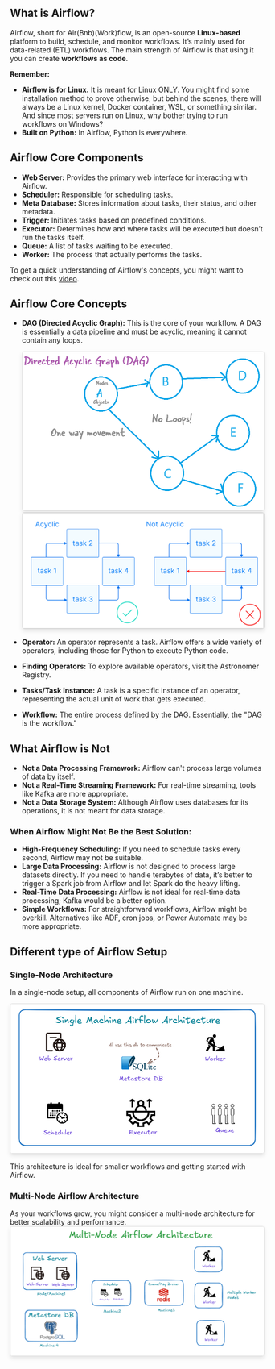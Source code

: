 
## What is Airflow?

Airflow, short for Air(Bnb)(Work)flow, is an open-source **Linux-based** platform to build, schedule, and monitor workflows. It’s mainly used for data-related (ETL) workflows. The main strength of Airflow is that using it you can create **workflows as code**.

**Remember:** 
- **Airflow is for Linux.** It is meant for Linux ONLY. You might find some installation method to prove otherwise, but behind the scenes, there will always be a Linux kernel, Docker container, WSL, or something similar. And since most servers run on Linux, why bother trying to run workflows on Windows? 
- **Built on Python:** In Airflow, Python is everywhere.

## Airflow Core Components

- **Web Server:** Provides the primary web interface for interacting with Airflow.
- **Scheduler:** Responsible for scheduling tasks.
- **Meta Database:** Stores information about tasks, their status, and other metadata.
- **Trigger:** Initiates tasks based on predefined conditions.
- **Executor:** Determines how and where tasks will be executed but doesn’t run the tasks itself.
- **Queue:** A list of tasks waiting to be executed.
- **Worker:** The process that actually performs the tasks.

To get a quick understanding of Airflow's concepts, you might want to check out this [video](https://www.youtube.com/watch?v=lVS6lz5wuH4).

## Airflow Core Concepts

- **DAG (Directed Acyclic Graph):** This is the core of your workflow. A DAG is essentially a data pipeline and must be acyclic, meaning it cannot contain any loops.  

    <img src="images/2024-08-09-21-04-12.png" alt="Description of the image" style="max-width: 100%; height: auto; border: 1px solid #ddd; border-radius: 4px; box-shadow: 0 4px 8px rgba(0, 0, 0, 0.1);">

    <img src="images/2024-08-29-16-40-36.png" alt="Description of the image" style="max-width: 100%; height: auto; border: 1px solid #ddd; border-radius: 4px; box-shadow: 0 4px 8px rgba(0, 0, 0, 0.1);">

- **Operator:** An operator represents a task. Airflow offers a wide variety of operators, including those for Python to execute Python code.
- **Finding Operators:** To explore available operators, visit the Astronomer Registry.
- **Tasks/Task Instance:** A task is a specific instance of an operator, representing the actual unit of work that gets executed.
- **Workflow:** The entire process defined by the DAG. Essentially, the "DAG is the workflow."

## What Airflow is Not

- **Not a Data Processing Framework:** Airflow can't process large volumes of data by itself.
- **Not a Real-Time Streaming Framework:** For real-time streaming, tools like Kafka are more appropriate.
- **Not a Data Storage System:** Although Airflow uses databases for its operations, it is not meant for data storage.

### When Airflow Might Not Be the Best Solution:

- **High-Frequency Scheduling:** If you need to schedule tasks every second, Airflow may not be suitable.
- **Large Data Processing:** Airflow is not designed to process large datasets directly. If you need to handle terabytes of data, it’s better to trigger a Spark job from Airflow and let Spark do the heavy lifting.
- **Real-Time Data Processing:** Airflow is not ideal for real-time data processing; Kafka would be a better option.
- **Simple Workflows:** For straightforward workflows, Airflow might be overkill. Alternatives like ADF, cron jobs, or Power Automate may be more appropriate.

## Different type of Airflow Setup

### Single-Node Architecture

In a single-node setup, all components of Airflow run on one machine.  

<img src="images/2024-08-29-15-52-46.png" alt="Description of the image" style="max-width: 100%; height: auto; border: 1px solid #ddd; border-radius: 4px; box-shadow: 0 4px 8px rgba(0, 0, 0, 0.1);">

This architecture is ideal for smaller workflows and getting started with Airflow.

### Multi-Node Airflow Architecture

As your workflows grow, you might consider a multi-node architecture for better scalability and performance.  
<img src="images/2024-08-29-16-24-23.png" alt="Description of the image" style="max-width: 100%; height: auto; border: 1px solid #ddd; border-radius: 4px; box-shadow: 0 4px 8px rgba(0, 0, 0, 0.1);">

